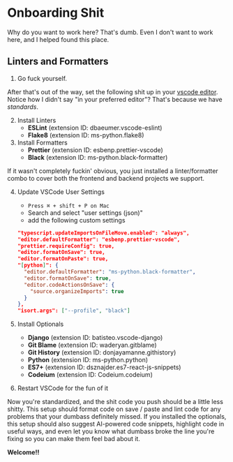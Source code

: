 # Onboarding Shit

Why do you want to work here? That's dumb. Even I don't want to work here, and I helped found this place.

## Linters and Formatters
1. Go fuck yourself.

After that's out of the way, set the following shit up in your [vscode editor](https://code.visualstudio.com/download).
Notice how I didn't say "in your preferred editor"? That's because we have _standards_.

2. Install Linters
    - **ESLint** (extension ID: dbaeumer.vscode-eslint)
    - **Flake8** (extension ID: ms-python.flake8)
3. Install Formatters
    - **Prettier** (extension ID: esbenp.prettier-vscode)
    - **Black** (extension ID: ms-python.black-formatter)

If it wasn't completely fuckin' obvious, you just installed a linter/formatter combo to cover both the frontend and backend projects we support.

4. Update VSCode User Settings
    - `Press ⌘ + shift + P on Mac`
    - Search and select "user settings (json)"
    - add the following custom settings
    ```json
    "typescript.updateImportsOnFileMove.enabled": "always",
    "editor.defaultFormatter": "esbenp.prettier-vscode",
    "prettier.requireConfig": true,
    "editor.formatOnSave": true,
    "editor.formatOnPaste": true,
    "[python]": {
      "editor.defaultFormatter": "ms-python.black-formatter",
      "editor.formatOnSave": true,
      "editor.codeActionsOnSave": {
        "source.organizeImports": true
      }
    },
    "isort.args": ["--profile", "black"]
    ```

5. Install Optionals
    - **Django** (extension ID: batisteo.vscode-django)
    - **Git Blame** (extension ID: waderyan.gitblame)
    - **Git History** (extension ID: donjayamanne.githistory)
    - **Python** (extension ID: ms-python.python)
    - **ES7+** (extension ID: dsznajder.es7-react-js-snippets)
    - **Codeium** (extension ID: Codeium.codeium)

6. Restart VSCode for the fun of it

Now you're standardized, and the shit code you push should be a little less shitty. This setup should format code on save / paste and lint code for any problems that your dumbass definitely missed. If you installed the optionals, this setup should also suggest AI-powered code snippets, highlight code in useful ways, and even let you know what dumbass broke the line you're fixing so you can make them feel bad about it.

**Welcome!!**
